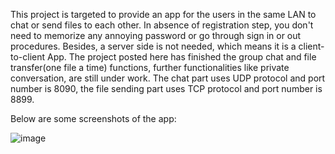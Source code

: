 This project is targeted to provide an app for the users in the same LAN to chat or send files to each other. In absence of registration step, you don't need to memorize any annoying password or go through sign in or out procedures. Besides, a server side is not needed, which means it is a client-to-client App.
The project posted here has finished the group chat and file transfer(one file a time) functions, further functionalities like private conversation, are still under work. The chat part uses UDP protocol and port number is 8090, the file sending part uses TCP protocol and port number is 8899.

Below are some screenshots of the app:

![image](https://github.com/ShadowShade/Chatime/raw/master/screenshots/FileSendReq.png)  